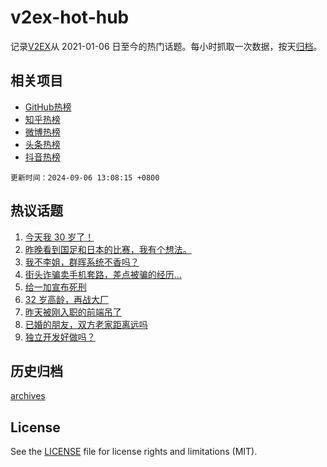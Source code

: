 # v2ex-hot-hub

 记录[V2EX](https://www.v2ex.com/)从 2021-01-06 日至今的热门话题。每小时抓取一次数据，按天[归档](archives)。
 
 ## 相关项目

- [GitHub热榜](https://github.com/snaildev/github-hot-hub)
- [知乎热榜](https://github.com/snaildev/zhihu-hot-hub)
- [微博热榜](https://github.com/snaildev/weibo-hot-hub)
- [头条热榜](https://github.com/snaildev/toutiao-hot-hub)
- [抖音热榜](https://github.com/snaildev/douyin-hot-hub)


 `更新时间：2024-09-06 13:08:15 +0800`

## 热议话题

1. [今天我 30 岁了！](https://www.v2ex.com/t/1070454)
1. [昨晚看到国足和日本的比赛，我有个想法。](https://www.v2ex.com/t/1070613)
1. [我不李姐，群晖系统不香吗？](https://www.v2ex.com/t/1070616)
1. [街头诈骗卖手机套路，差点被骗的经历...](https://www.v2ex.com/t/1070480)
1. [给一加宣布死刑](https://www.v2ex.com/t/1070548)
1. [32 岁高龄，再战大厂](https://www.v2ex.com/t/1070623)
1. [昨天被刚入职的前端吊了](https://www.v2ex.com/t/1070614)
1. [已婚的朋友，双方老家距离远吗](https://www.v2ex.com/t/1070590)
1. [独立开发好做吗？](https://www.v2ex.com/t/1070531)

## 历史归档

[archives](archives)

## License

See the [LICENSE](LICENSE) file for license rights and limitations (MIT).
